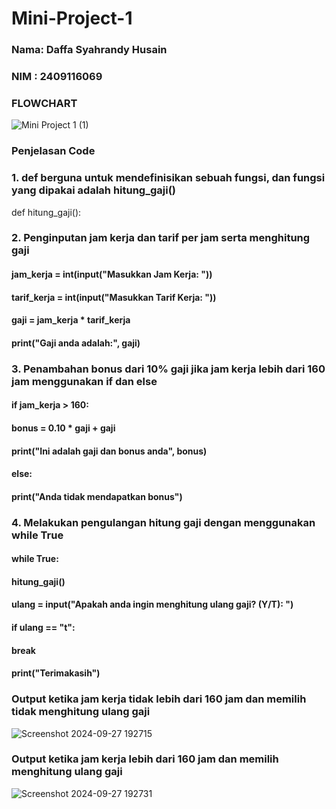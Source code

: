 # Mini-Project-1
### Nama: Daffa Syahrandy Husain
### NIM : 2409116069

### FLOWCHART
![Mini Project 1 (1)](https://github.com/user-attachments/assets/d428e5a5-9189-4f01-b775-6180e62bf3d2)




### Penjelasan Code 
### 1. def berguna untuk mendefinisikan sebuah fungsi, dan fungsi yang dipakai adalah hitung_gaji()
def hitung_gaji():

### 2. Penginputan jam kerja dan tarif per jam serta menghitung gaji
#### jam_kerja = int(input("Masukkan Jam Kerja: "))
#### tarif_kerja = int(input("Masukkan Tarif Kerja: "))
#### gaji = jam_kerja * tarif_kerja
#### print("Gaji anda adalah:", gaji)

### 3. Penambahan bonus dari 10% gaji jika jam kerja lebih dari 160 jam menggunakan if dan else
#### if jam_kerja > 160:
#### bonus = 0.10 * gaji + gaji
#### print("Ini adalah gaji dan bonus anda", bonus)
#### else:
#### print("Anda tidak mendapatkan bonus")

### 4. Melakukan pengulangan hitung gaji dengan menggunakan while True
#### while True:
#### hitung_gaji()
#### ulang = input("Apakah anda ingin menghitung ulang gaji? (Y/T): ")
#### if ulang == "t":
#### break
#### print("Terimakasih")

### Output ketika jam kerja tidak lebih dari 160 jam dan memilih tidak menghitung ulang gaji
![Screenshot 2024-09-27 192715](https://github.com/user-attachments/assets/5f56ebce-9bd6-478b-a7a2-e211e3c3cf8d)

### Output ketika jam kerja lebih dari 160 jam dan memilih menghitung ulang gaji
![Screenshot 2024-09-27 192731](https://github.com/user-attachments/assets/03b9a5da-c988-4f27-8656-e6c8cc5f6817)
